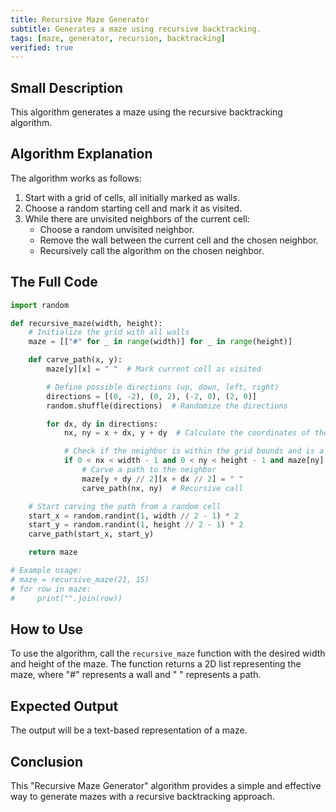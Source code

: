 ```yaml
---
title: Recursive Maze Generator
subtitle: Generates a maze using recursive backtracking.
tags: [maze, generator, recursion, backtracking]
verified: true
---
```


## Small Description

This algorithm generates a maze using the recursive backtracking algorithm.

## Algorithm Explanation

The algorithm works as follows:

1.  Start with a grid of cells, all initially marked as walls.
2.  Choose a random starting cell and mark it as visited.
3.  While there are unvisited neighbors of the current cell:
    *   Choose a random unvisited neighbor.
    *   Remove the wall between the current cell and the chosen neighbor.
    *   Recursively call the algorithm on the chosen neighbor.

## The Full Code

```python
import random

def recursive_maze(width, height):
    # Initialize the grid with all walls
    maze = [["#" for _ in range(width)] for _ in range(height)]

    def carve_path(x, y):
        maze[y][x] = " "  # Mark current cell as visited

        # Define possible directions (up, down, left, right)
        directions = [(0, -2), (0, 2), (-2, 0), (2, 0)]
        random.shuffle(directions)  # Randomize the directions

        for dx, dy in directions:
            nx, ny = x + dx, y + dy  # Calculate the coordinates of the neighbor

            # Check if the neighbor is within the grid bounds and is a wall
            if 0 < nx < width - 1 and 0 < ny < height - 1 and maze[ny][nx] == "#":
                # Carve a path to the neighbor
                maze[y + dy // 2][x + dx // 2] = " "
                carve_path(nx, ny)  # Recursive call

    # Start carving the path from a random cell
    start_x = random.randint(1, width // 2 - 1) * 2
    start_y = random.randint(1, height // 2 - 1) * 2
    carve_path(start_x, start_y)

    return maze

# Example usage:
# maze = recursive_maze(21, 15)
# for row in maze:
#     print("".join(row))
```

## How to Use

To use the algorithm, call the `recursive_maze` function with the desired width and height of the maze. The function returns a 2D list representing the maze, where "#" represents a wall and " " represents a path.

## Expected Output

The output will be a text-based representation of a maze.

## Conclusion

This "Recursive Maze Generator" algorithm provides a simple and effective way to generate mazes with a recursive backtracking approach.
